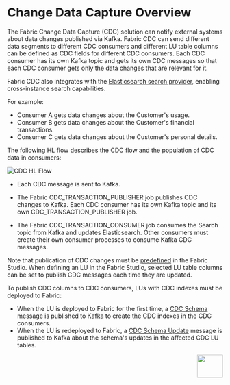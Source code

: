 # Change Data Capture Overview

The Fabric Change Data Capture (CDC) solution can notify external systems about data changes published via Kafka. Fabric CDC can send different data segments to different CDC consumers and different LU table columns can be defined as CDC fields for different CDC consumers. Each CDC consumer has its own Kafka topic and gets its own CDC messages so that each CDC consumer gets only the data changes that are relevant for it.

Fabric CDC also integrates with the [Elasticsearch search provider](/articles/18_fabric_cdc/cdc_consumers/search/01_search_overview_and_use_cases.md), enabling cross-instance search capabilities.

For example:
-  Consumer A gets data changes about the Customer's usage.
-  Consumer B gets data changes about the Customer's financial transactions.
-  Consumer C gets data changes about the Customer's personal details. 

The following HL flow describes the CDC flow and the population of CDC data in consumers:

![CDC HL Flow](images/cdc_hl_flow.png)


- Each CDC message is sent to Kafka. 

- The Fabric CDC_TRANSACTION_PUBLISHER job publishes CDC changes to Kafka. Each CDC consumer has its own Kafka topic and its own CDC_TRANSACTION_PUBLISHER job. 

- The Fabric CDC_TRANSACTION_CONSUMER job consumes the Search topic from Kafka and updates Elasticsearch. Other consumers must create their own consumer processes to consume Kafka CDC messages. 

Note that publication of CDC changes must be [predefined](05_cdc_consumers_implementation.md) in the Fabric Studio. When defining an LU in the Fabric Studio, selected LU table columns can be set to publish CDC messages each time they are updated. 

To publish CDC columns to CDC consumers, LUs with CDC indexes must be deployed to Fabric:

- When the LU is deployed to Fabric for the first time, a [CDC Schema](03_cdc_messages.md#cdc-schema) message is published to Kafka to create the CDC indexes in the CDC consumers.
- When the LU is redeployed to Fabric, a [CDC Schema Update](03_cdc_messages.md#cdc-schema-update) message is published to Kafka about the schema's updates in the affected CDC LU tables.



[<img align="right" width="60" height="54" src="/articles/images/Next.png">](02_cdc_process_architecture.md)



